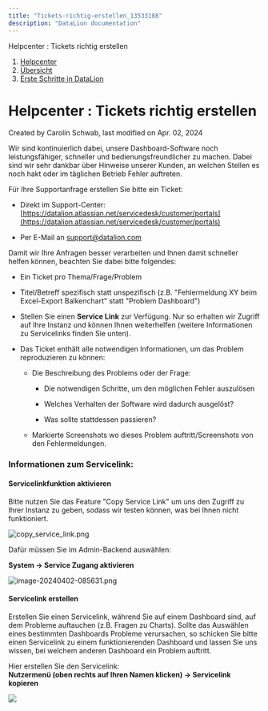 ```yaml
---
title: "Tickets-richtig-erstellen_13533188"
description: "DataLion documentation"
---
```


Helpcenter : Tickets richtig erstellen  

1.  [Helpcenter](index.html)
2.  [Übersicht](2982609.html)
3.  [Erste Schritte in DataLion](Erste-Schritte-in-DataLion_3473511.html)

# Helpcenter : Tickets richtig erstellen

Created by Carolin Schwab, last modified on Apr. 02, 2024

Wir sind kontinuierlich dabei, unsere Dashboard-Software noch leistungsfähiger, schneller und bedienungsfreundlicher zu machen. Dabei sind wir sehr dankbar über Hinweise unserer Kunden, an welchen Stellen es noch hakt oder im täglichen Betrieb Fehler auftreten.

Für Ihre Supportanfrage erstellen Sie bitte ein Ticket:

-   Direkt im Support-Center: [https://datalion.atlassian.net/servicedesk/customer/portals](https://datalion.atlassian.net/servicedesk/customer/portals)
    
-   Per E-Mail an support@datalion.com
    

Damit wir Ihre Anfragen besser verarbeiten und Ihnen damit schneller helfen können, beachten Sie dabei bitte folgendes:

-   Ein Ticket pro Thema/Frage/Problem
    
-   Titel/Betreff spezifisch statt unspezifisch (z.B. "Fehlermeldung XY beim Excel-Export Balkenchart" statt "Problem Dashboard")
    
-   Stellen Sie einen **Service Link** zur Verfügung. Nur so erhalten wir Zugriff auf Ihre Instanz und können Ihnen weiterhelfen (weitere Informationen zu Servicelinks finden Sie unten).
    
-   Das Ticket enthält alle notwendigen Informationen, um das Problem reproduzieren zu können:
    
    -   Die Beschreibung des Problems oder der Frage:
        
        -   Die notwendigen Schritte, um den möglichen Fehler auszulösen
            
        -   Welches Verhalten der Software wird dadurch ausgelöst?
            
        -   Was sollte stattdessen passieren?
            
    -   Markierte Screenshots wo dieses Problem auftritt/Screenshots von den Fehlermeldungen.
        

### Informationen zum Servicelink:

#### Servicelinkfunktion aktivieren

Bitte nutzen Sie das Feature "Copy Service Link" um uns den Zugriff zu Ihrer Instanz zu geben, sodass wir testen können, was bei Ihnen nicht funktioniert.

![copy_service_link.png](/img/13565960?width=250)

Dafür müssen Sie im Admin-Backend auswählen:

**System → Service Zugang aktivieren**

![image-20240402-085631.png](/img/13434888.png?width=314)

#### Servicelink erstellen

Erstellen Sie einen Servicelink, während Sie auf einem Dashboard sind, auf dem Probleme auftauchen (z.B. Fragen zu Charts). Sollte das Auswählen eines bestimmten Dashboards Probleme verursachen, so schicken Sie bitte einen Servicelink zu einem funktionierenden Dashboard und lassen Sie uns wissen, bei welchem anderen Dashboard ein Problem auftritt.  
  
Hier erstellen Sie den Servicelink:  
**Nutzermenü (oben rechts auf Ihren Namen klicken) → Servicelink kopieren**

![](/img/13565966?width=250)